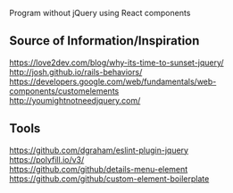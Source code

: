 Program without jQuery using React components

## Source of Information/Inspiration
https://love2dev.com/blog/why-its-time-to-sunset-jquery/ </br>
http://josh.github.io/rails-behaviors/ </br>
https://developers.google.com/web/fundamentals/web-components/customelements </br>
http://youmightnotneedjquery.com/ </br>

## Tools
https://github.com/dgraham/eslint-plugin-jquery </br>
https://polyfill.io/v3/ </br>
https://github.com/github/details-menu-element </br>
https://github.com/github/custom-element-boilerplate </br>
